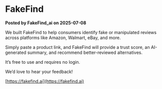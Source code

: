 # FakeFind

**Posted by FakeFind_ai on 2025-07-08**

We built FakeFind to help consumers identify fake or manipulated reviews across platforms like Amazon, Walmart, eBay, and more.

Simply paste a product link, and FakeFind will provide a trust score, an AI-generated summary, and recommend better-reviewed alternatives. 

It’s free to use and requires no login.

We’d love to hear your feedback!  

[https://fakefind.ai](https://fakefind.ai)